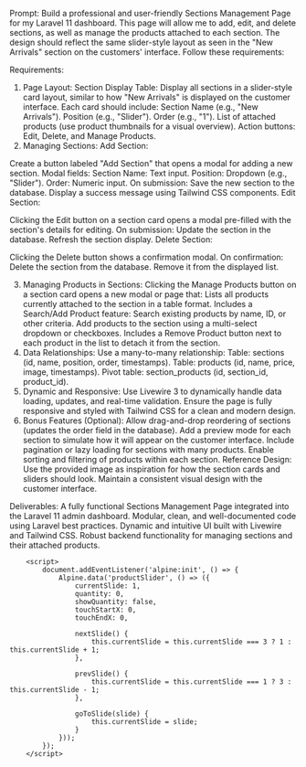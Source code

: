 Prompt:
Build a professional and user-friendly Sections Management Page for my Laravel 11 dashboard. This page will allow me to
add, edit, and delete sections, as well as manage the products attached to each section. The design should reflect the
same slider-style layout as seen in the "New Arrivals" section on the customers' interface. Follow these requirements:

Requirements:

1. Page Layout:
   Section Display Table:
   Display all sections in a slider-style card layout, similar to how "New Arrivals" is displayed on the customer
   interface.
   Each card should include:
   Section Name (e.g., "New Arrivals").
   Position (e.g., "Slider").
   Order (e.g., "1").
   List of attached products (use product thumbnails for a visual overview).
   Action buttons: Edit, Delete, and Manage Products.
2. Managing Sections:
   Add Section:

Create a button labeled "Add Section" that opens a modal for adding a new section.
Modal fields:
Section Name: Text input.
Position: Dropdown (e.g., "Slider").
Order: Numeric input.
On submission:
Save the new section to the database.
Display a success message using Tailwind CSS components.
Edit Section:

Clicking the Edit button on a section card opens a modal pre-filled with the section's details for editing.
On submission:
Update the section in the database.
Refresh the section display.
Delete Section:

Clicking the Delete button shows a confirmation modal.
On confirmation:
Delete the section from the database.
Remove it from the displayed list.

3. Managing Products in Sections:
   Clicking the Manage Products button on a section card opens a new modal or page that:
   Lists all products currently attached to the section in a table format.
   Includes a Search/Add Product feature:
   Search existing products by name, ID, or other criteria.
   Add products to the section using a multi-select dropdown or checkboxes.
   Includes a Remove Product button next to each product in the list to detach it from the section.
4. Data Relationships:
   Use a many-to-many relationship:
   Table: sections (id, name, position, order, timestamps).
   Table: products (id, name, price, image, timestamps).
   Pivot table: section_products (id, section_id, product_id).
5. Dynamic and Responsive:
   Use Livewire 3 to dynamically handle data loading, updates, and real-time validation.
   Ensure the page is fully responsive and styled with Tailwind CSS for a clean and modern design.
6. Bonus Features (Optional):
   Allow drag-and-drop reordering of sections (updates the order field in the database).
   Add a preview mode for each section to simulate how it will appear on the customer interface.
   Include pagination or lazy loading for sections with many products.
   Enable sorting and filtering of products within each section.
   Reference Design:
   Use the provided image as inspiration for how the section cards and sliders should look. Maintain a consistent visual
   design with the customer interface.

Deliverables:
A fully functional Sections Management Page integrated into the Laravel 11 admin dashboard.
Modular, clean, and well-documented code using Laravel best practices.
Dynamic and intuitive UI built with Livewire and Tailwind CSS.
Robust backend functionality for managing sections and their attached products.






<style>
            /* Existing styles */
            .scrollbar-hide {
                -ms-overflow-style: none;
                scrollbar-width: none;
            }

            .scrollbar-hide::-webkit-scrollbar {
                display: none;
            }

            /* Added styles */
            .line-clamp-2 {
                display: -webkit-box;
                -webkit-line-clamp: 2;
                -webkit-box-orient: vertical;
                overflow: hidden;
                text-overflow: ellipsis;
            }
        </style>

        <script>
            document.addEventListener('alpine:init', () => {
                Alpine.data('productSlider', () => ({
                    currentSlide: 1,
                    quantity: 0,
                    showQuantity: false,
                    touchStartX: 0,
                    touchEndX: 0,

                    nextSlide() {
                        this.currentSlide = this.currentSlide === 3 ? 1 : this.currentSlide + 1;
                    },

                    prevSlide() {
                        this.currentSlide = this.currentSlide === 1 ? 3 : this.currentSlide - 1;
                    },

                    goToSlide(slide) {
                        this.currentSlide = slide;
                    }
                }));
            });
        </script>
